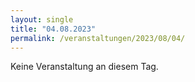 ```yaml
---
layout: single
title: "04.08.2023"
permalink: /veranstaltungen/2023/08/04/
---
```


Keine Veranstaltung an diesem Tag.

